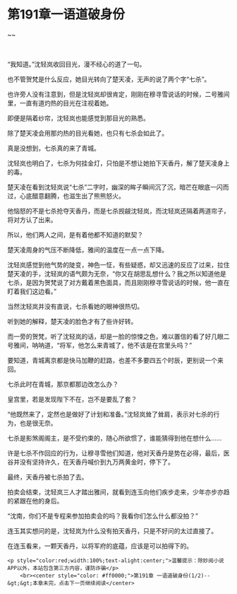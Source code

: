 # 第191章一语道破身份
~~
    	    <p name="pagetop" href="javascript:void(0);" onclick="return false" style="line-height: 35px;padding: 10px;color: #333;"> </p><p>“我知道。”沈轻岚收回目光，漫不经心的道了一句。</p><p>也不管贺梵是什么反应，她目光转向了楚天凌，无声的说了两个字“七杀”。</p><p>也许旁人没有注意到，但是沈轻岚却很肯定，刚刚在穆寻雪说话的时候，二号雅间里，一直有道灼热的目光在注视着她。</p><p>即便是隔着纱帘，沈轻岚也能感觉到那目光的熟悉。</p><p>除了楚天凌会用那灼热的目光看她，也只有七杀会如此了。</p><p>真是没想到，七杀真的来了青城。</p><p>沈轻岚也明白了，七杀为何挂金灯，只怕是不想让她拍下天香丹，解了楚天凌身上的毒。</p><p>楚天凌在看到沈轻岚说“七杀”二字时，幽深的眸子瞬间沉了沉，暗芒在眼底一闪而过，心底醋意翻腾，也滋生出了熊熊怒火。</p><p>他恼怒的不是七杀抢夺天香丹，而是七杀觊觎沈轻岚，而沈轻岚还隔着两道帘子，将对方认了出来。</p><p>所以，他们两人之间，是有着他都不知道的默契？</p><p>楚天凌周身的气压不断降低，雅间的温度在一点一点下降。</p><p>沈轻岚感觉到他气势的陡变，神色一怔，有些疑惑，却又迅速的反应了过来，拉住楚天凌的手，沈轻岚的语气颇为无奈，“你又在胡思乱想什么？我之所以知道他是七杀，是因为贺梵说了对方戴着黑色面具，而且刚刚穆寻雪说话的时候，他一直在盯着我们这边看。”</p><p>当然沈轻岚并没有直说，七杀看她的眼神很热切。</p><p>听到她的解释，楚天凌的脸色才有了些许好转。</p><p>而一旁的贺梵，听了沈轻岚的话，却是一脸的惊悚之色，难以置信的看了好几眼二号雅间，呐呐道，“将军，他怎么来青城了，他不该是在宫里头吗？”</p><p>要知道，青城离京都是快马加鞭的赶路，也差不多要四五个时辰，更别说一个来回。</p><p>七杀此时在青城，那京都那边改怎么办？</p><p>皇宫里，若是发现陛下不在，岂不是要乱了套？</p><p>“他既然来了，定然也是做好了计划和准备。”沈轻岚耸了耸肩，表示对七杀的行为，也是很无奈。</p><p>七杀是影煞阁阁主，是不受约束的，随心所欲惯了，谁能猜得到他在想什么……</p><p>许是七杀不作回应的行为，让穆寻雪他们知道，他对天香丹是势在必得，最后，医谷并没有坚持许久，在天香丹喊价到九万两黄金时，停下了。</p><p>最终，天香丹被七杀拍了去。</p><p>拍卖会结束，沈轻岚三人才踏出雅间，就看到连玉向他们疾步走来，少年亦步亦趋的紧跟在他的身后。</p><p>“沈南，你们不是专程来参加拍卖会的吗？我看你们怎么什么都没拍？”</p><p>连玉其实想问的是，沈轻岚为什么没有拍天香丹，只是不好问的太过直接了。</p><p>在连玉看来，一颗天香丹，以将军府的底蕴，应该是可以拍得下的。</p>
    	
   	<p style="color:red;width:100%;text-alight:center;">温馨提示：除妙阅小说APP以外，本站包含第三方内容，谨防诈骗</p>
    	<br><center style="color: #ff0000;">第191章 一语道破身份(1/2)--&gt;&gt;本章未完，点击下一页继续阅读</center>
    	
